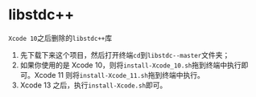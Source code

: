 # libstdc++
`Xcode 10`之后删除的`libstdc++`库

1. 先下载下来这个项目，然后打开终端`cd`到`libstdc--master`文件夹；
2. 如果你使用的是 Xcode 10，则将`install-Xcode_10.sh`拖到终端中执行即可。Xcode 11 则将`install-Xcode_11.sh`拖到终端中执行。
3. Xcode 13 之后，执行`install-Xcode.sh`即可。
